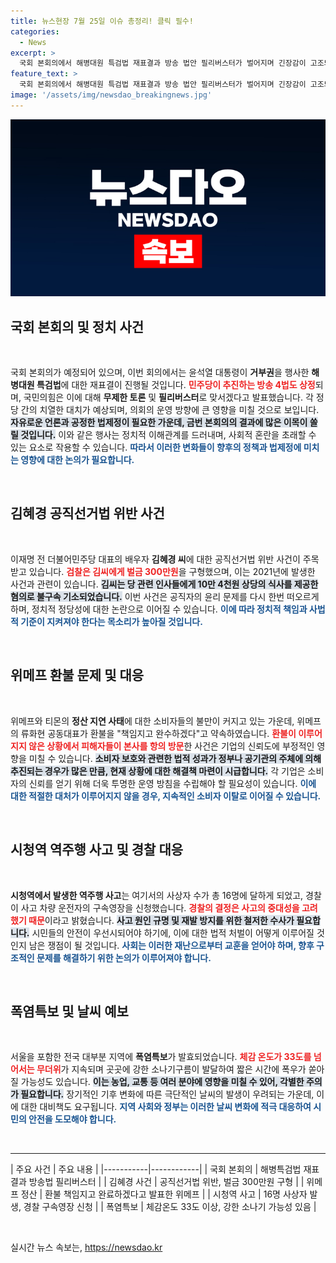 ```yaml
---
title: 뉴스현장 7월 25일 이슈 총정리! 클릭 필수!
categories:
  - News
excerpt: >
  국회 본회의에서 해병대원 특검법 재표결과 방송 법안 필리버스터가 벌어지며 긴장감이 고조되고 있습니다. 김혜경 씨의 선거법 위반 구형 소식과 위메프의 환불 사태 해결 약속도 주목됩니다. 폭염 속 강한 소나기도 예고되어 있습니다!
feature_text: >
  국회 본회의에서 해병대원 특검법 재표결과 방송 법안 필리버스터가 벌어지며 긴장감이 고조되고 있습니다. 김혜경 씨의 선거법 위반 구형 소식과 위메프의 환불 사태 해결 약속도 주목됩니다. 폭염 속 강한 소나기도 예고되어 있습니다!
image: '/assets/img/newsdao_breakingnews.jpg'
---
```


<p><img src="/assets/img/newsdao_breakingnews.jpg" alt="koreaapp 속보" /></p>

<h2 data-ke-size="size26">국회 본회의 및 정치 사건</h2>

<p data-ke-size="size16">&nbsp;</p>

<p>국회 본회의가 예정되어 있으며, 이번 회의에서는 윤석열 대통령이 <strong>거부권</strong>을 행사한 <strong>해병대원 특검법</strong>에 대한 재표결이 진행될 것입니다. <b><span style="color: #ee2323;">민주당이 추진하는 방송 4법도 상정</span></b>되며, 국민의힘은 이에 대해 <strong>무제한 토론</strong> 및 <strong>필리버스터</strong>로 맞서겠다고 발표했습니다. 각 정당 간의 치열한 대치가 예상되며, 의회의 운영 방향에 큰 영향을 미칠 것으로 보입니다. <b><span style="background-color: #21538527;">자유로운 언론과 공정한 법제정이 필요한 가운데, 금번 본회의의 결과에 많은 이목이 쏠릴 것입니다.</span></b> 이와 같은 행사는 정치적 이해관계를 드러내며, 사회적 혼란을 초래할 수 있는 요소로 작용할 수 있습니다. <b><span style="color: #1a5490;">따라서 이러한 변화들이 향후의 정책과 법제정에 미치는 영향에 대한 논의가 필요합니다.</span></b></p>

<p data-ke-size="size16">&nbsp;</p>

<h2 data-ke-size="size26">김혜경 공직선거법 위반 사건</h2>

<p data-ke-size="size16">&nbsp;</p>

<p>이재명 전 더불어민주당 대표의 배우자 <strong>김혜경 씨</strong>에 대한 공직선거법 위반 사건이 주목받고 있습니다. <b><span style="color: #ee2323;">검찰은 김씨에게 벌금 300만원</span></b>을 구형했으며, 이는 2021년에 발생한 사건과 관련이 있습니다. <b><span style="background-color: #21538527;">김씨는 당 관련 인사들에게 10만 4천원 상당의 식사를 제공한 혐의로 불구속 기소되었습니다.</span></b> 이번 사건은 공직자의 윤리 문제를 다시 한번 떠오르게 하며, 정치적 정당성에 대한 논란으로 이어질 수 있습니다. <b><span style="color: #1a5490;">이에 따라 정치적 책임과 사법적 기준이 지켜져야 한다는 목소리가 높아질 것입니다.</span></b></p>

<p data-ke-size="size16">&nbsp;</p>

<h2 data-ke-size="size26">위메프 환불 문제 및 대응</h2>

<p data-ke-size="size16">&nbsp;</p>

<p>위메프와 티몬의 <strong>정산 지연 사태</strong>에 대한 소비자들의 불만이 커지고 있는 가운데, 위메프의 류화현 공동대표가 환불을 "책임지고 완수하겠다"고 약속하였습니다. <b><span style="color: #ee2323;">환불이 이루어지지 않은 상황에서 피해자들이 본사를 항의 방문</span></b>한 사건은 기업의 신뢰도에 부정적인 영향을 미칠 수 있습니다. <b><span style="background-color: #21538527;">소비자 보호와 관련한 법적 성과가 정부나 공기관의 주체에 의해 추진되는 경우가 많은 만큼, 현재 상황에 대한 해결책 마련이 시급합니다.</span></b> 각 기업은 소비자의 신뢰를 얻기 위해 더욱 투명한 운영 방침을 수립해야 할 필요성이 있습니다. <b><span style="color: #1a5490;">이에 대한 적절한 대처가 이루어지지 않을 경우, 지속적인 소비자 이탈로 이어질 수 있습니다.</span></b></p>

<p data-ke-size="size16">&nbsp;</p>

<h2 data-ke-size="size26">시청역 역주행 사고 및 경찰 대응</h2>

<p data-ke-size="size16">&nbsp;</p>

<p><strong>시청역에서 발생한 역주행 사고</strong>는 여기서의 사상자 수가 총 16명에 달하게 되었고, 경찰이 사고 차량 운전자의 구속영장을 신청했습니다. <b><span style="color: #ee2323;">경찰의 결정은 사고의 중대성을 고려했기 때문</span></b>이라고 밝혔습니다. <b><span style="background-color: #21538527;">사고 원인 규명 및 재발 방지를 위한 철저한 수사가 필요합니다.</span></b> 시민들의 안전이 우선시되어야 하기에, 이에 대한 법적 처벌이 어떻게 이루어질 것인지 남은 쟁점이 될 것입니다. <b><span style="color: #1a5490;">사회는 이러한 재난으로부터 교훈을 얻어야 하며, 향후 구조적인 문제를 해결하기 위한 논의가 이루어져야 합니다.</span></b></p>

<p data-ke-size="size16">&nbsp;</p>

<h2 data-ke-size="size26">폭염특보 및 날씨 예보</h2>

<p data-ke-size="size16">&nbsp;</p>

<p>서울을 포함한 전국 대부분 지역에 <strong>폭염특보</strong>가 발효되었습니다. <b><span style="color: #ee2323;">체감 온도가 33도를 넘어서는 무더위</span></b>가 지속되며 곳곳에 강한 소나기구름이 발달하여 짧은 시간에 폭우가 쏟아질 가능성도 있습니다. <b><span style="background-color: #21538527;">이는 농업, 교통 등 여러 분야에 영향을 미칠 수 있어, 각별한 주의가 필요합니다.</span></b> 장기적인 기후 변화에 따른 극단적인 날씨의 발생이 우려되는 가운데, 이에 대한 대비책도 요구됩니다. <b><span style="color: #1a5490;">지역 사회와 정부는 이러한 날씨 변화에 적극 대응하여 시민의 안전을 도모해야 합니다.</span></b></p>

<p data-ke-size="size16">&nbsp;</p>

<hr>

<p>| 주요 사건 | 주요 내용 |
|-----------|------------|
| 국회 본회의 | 해병특검법 재표결과 방송법 필리버스터 |
| 김혜경 사건 | 공직선거법 위반, 벌금 300만원 구형 |
| 위메프 정산 | 환불 책임지고 완료하겠다고 발표한 위메프 |
| 시청역 사고 | 16명 사상자 발생, 경찰 구속영장 신청 |
| 폭염특보 | 체감온도 33도 이상, 강한 소나기 가능성 있음 |</p>

<p data-ke-size="size16">&nbsp;</p>
실시간 뉴스 속보는, <a href="https://newsdao.kr" rel="dofollow">https://newsdao.kr</a>


